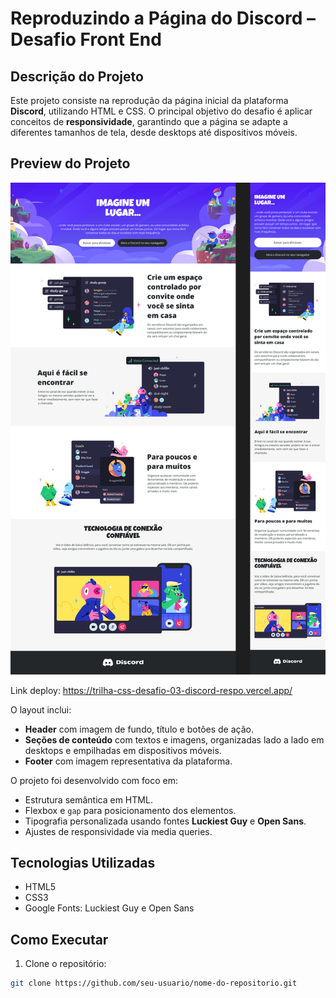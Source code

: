 # Reproduzindo a Página do Discord – Desafio Front End

## Descrição do Projeto
Este projeto consiste na reprodução da página inicial da plataforma **Discord**, utilizando HTML e CSS. O principal objetivo do desafio é aplicar conceitos de **responsividade**, garantindo que a página se adapte a diferentes tamanhos de tela, desde desktops até dispositivos móveis.

## Preview do Projeto
![Preview da Página](assets/images/preview-discord.png)

Link deploy: https://trilha-css-desafio-03-discord-respo.vercel.app/

O layout inclui:
- **Header** com imagem de fundo, título e botões de ação.
- **Seções de conteúdo** com textos e imagens, organizadas lado a lado em desktops e empilhadas em dispositivos móveis.
- **Footer** com imagem representativa da plataforma.

O projeto foi desenvolvido com foco em:
- Estrutura semântica em HTML.
- Flexbox e `gap` para posicionamento dos elementos.
- Tipografia personalizada usando fontes **Luckiest Guy** e **Open Sans**.
- Ajustes de responsividade via media queries.

## Tecnologias Utilizadas
- HTML5
- CSS3
- Google Fonts: Luckiest Guy e Open Sans

## Como Executar
1. Clone o repositório:
```bash
git clone https://github.com/seu-usuario/nome-do-repositorio.git
